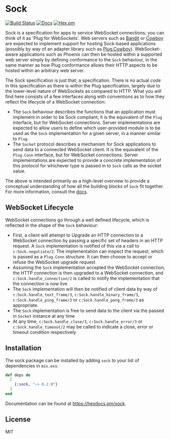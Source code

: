 # Sock

[![Build Status](https://github.com/mtrudel/sock/workflows/Elixir%20CI/badge.svg)](https://github.com/mtrudel/sock/actions)
[![Docs](https://img.shields.io/badge/api-docs-green.svg?style=flat)](https://hexdocs.pm/sock)
[![Hex.pm](https://img.shields.io/hexpm/v/sock.svg?style=flat&color=blue)](https://hex.pm/packages/sock)


Sock is a specification for apps to service WebSocket connections; you can think
of it as 'Plug for WebSockets'. Web servers such as
[Bandit](https://github.com/mtrudel/bandit/) or
[Cowboy](https://github.com/ninenines/cowboy) are expected to implement support
for hosting Sock-based applications (possibly by way of an adapter library such
as [Plug.Cowboy](https://github.com/elixir-plug/plug_cowboy/)). WebSocket-aware
applications such as Phoenix can then be hosted within a supported web server
simply by defining conformance to the `Sock` behaviour, in the same manner as
how Plug conformance allows their HTTP aspects to be hosted within an arbitrary
web server.

The Sock specification is just that; a specification. There is no actual *code*
in this specification as there is within the Plug specification, largely due to
the lower-level nature of WebSockets as compared to HTTP. What you *will* find
here consists of a few interfaces along with conventions as to how they reflect
the lifecycle of a WebSocket connection:

* The `Sock` behaviour describes the functions that an application must
  implement in order to be Sock compliant; it is the equivalent of the `Plug`
  interface, but for WebSocket connections. Server implementations are expected
  to allow users to define which user-provided module is to be used as the `Sock`
  implementation for a given server, in a manner similar to `Plug`.
* The `Socket` protocol describes a mechanism for Sock applications to send data
  to a connected WebSocket client. It is the equivalent of the `Plug.Conn`
  interface, but for WebSocket connections. Server implementations are expected
  to provide a concrete implementation of this protocol for whichever type is
  passed in to `Sock` calls as the socket value.

The above is intended primarily as a high-level overview to provide a conceptual
understanding of how all the building blocks of `Sock` fit together. For more
information, consult the [docs](https://hexdocs.pm/sock).

## WebSocket Lifecycle

WebSocket connections go through a well defined lifecycle, which is reflected in
the shape of the `Sock` behaviour:

* First, a client will attempt to Upgrade an HTTP connection to a WebSocket
  connection by passing a specific set of headers in an HTTP request. A `Sock`
  implementation is notified of this via a call to `c:Sock.negotiate/2`. The
  implementation can inspect the request, which is passed as a `Plug.Conn`
  structure. It can then choose to accept or refuse the WebSocket upgrade
  request
* Assuming the `Sock` implementation accepted the WebSocket connection, the
  HTTP connection is then upgraded to a WebSocket connection, and
  `c:Sock.handle_connection/2` is called to notify the implementation that the
  connection is now live
* The `Sock` implementation will then be notified of client data by way of
  `c:Sock.handle_text_frame/3`, `c:Sock.handle_binary_frame/3`,
  `c:Sock.handle_ping_frame/3` or `c:Sock.handle_pong_frame/3` as appropriate.
* The `Sock` implementation is free to send data to the client via the passed in
  `Socket` instance at any time
* At any time, `c:Sock.handle_close/3`, `c:Sock.handle_error/3` or
  `c:Sock.handle_timeout/2` may be called to indicate a close, error or timeout
  condition respectively

## Installation

The sock package can be installed by adding `sock` to your list of dependencies in `mix.exs`:

```elixir
def deps do
  [
    {:sock, "~> 0.2.0"}
  ]
end
```

Documentation can be found at <https://hexdocs.pm/sock>.

## License

MIT
